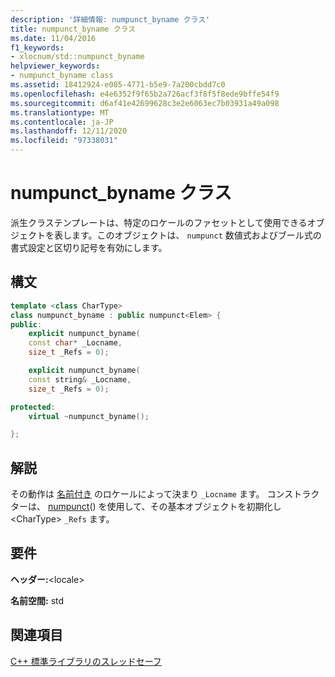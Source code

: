 ```yaml
---
description: '詳細情報: numpunct_byname クラス'
title: numpunct_byname クラス
ms.date: 11/04/2016
f1_keywords:
- xlocnum/std::numpunct_byname
helpviewer_keywords:
- numpunct_byname class
ms.assetid: 18412924-e085-4771-b5e9-7a200cbdd7c0
ms.openlocfilehash: e4e6352f9f65b2a726acf3f8f5f8ede9bffe54f9
ms.sourcegitcommit: d6af41e42699628c3e2e6063ec7b03931a49a098
ms.translationtype: MT
ms.contentlocale: ja-JP
ms.lasthandoff: 12/11/2020
ms.locfileid: "97338031"
---
```

# <a name="numpunct_byname-class"></a>numpunct_byname クラス

派生クラステンプレートは、特定のロケールのファセットとして使用できるオブジェクトを表します。このオブジェクトは、 `numpunct` 数値式およびブール式の書式設定と区切り記号を有効にします。

## <a name="syntax"></a>構文

```cpp
template <class CharType>
class numpunct_byname : public numpunct<Elem> {
public:
    explicit numpunct_byname(
    const char* _Locname,
    size_t _Refs = 0);

    explicit numpunct_byname(
    const string& _Locname,
    size_t _Refs = 0);

protected:
    virtual ~numpunct_byname();

};
```

## <a name="remarks"></a>解説

その動作は [名前付き](../standard-library/locale-class.md#name) のロケールによって決まり `_Locname` ます。 コンストラクターは、 [numpunct](../standard-library/numpunct-class.md#numpunct)() を使用して、その基本オブジェクトを初期化し \<CharType> `_Refs` ます。

## <a name="requirements"></a>要件

**ヘッダー:**\<locale>

**名前空間:** std

## <a name="see-also"></a>関連項目

[C++ 標準ライブラリのスレッドセーフ](../standard-library/thread-safety-in-the-cpp-standard-library.md)
